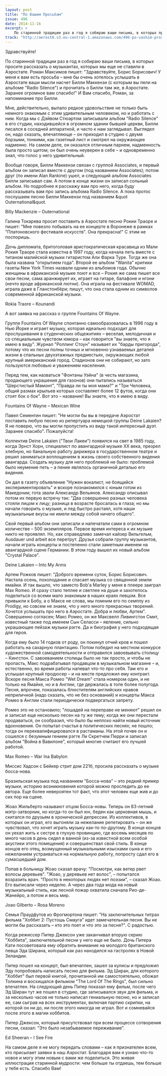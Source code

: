 ```yaml
---
layout: post
title: "По Вашим Просьбам"
issue: 496
date: 2014-11-16
excerpt: >
    По старинной традиции раз в год я собираю ваши письма, в которых просите рассказать о музыкантах, которых мы еще не ставили в Аэростате. Роман Максимов пишет: "Здравствуйте, Борис Борисович! У меня к вам есть просьба – мне бы очень хотелось услышать в Аэростате ваши мысли насчет Билли Маккензи (с которым вы пели на альбоме "Radio Silence") и прочитать о Билли там же, в Аэростате. Заранее огромное вам спасибо!" И Вам спасибо, Роман, за напоминание про Билли.
track: "http://aerost8.s3.eu-central-1.amazonaws.com/496-po-vashim-pros-bam.mp3"
---
```


Здравствуйте!

По старинной традиции раз в год я собираю ваши письма, в которых просите рассказать о музыкантах, которых мы еще не ставили в Аэростате. Роман Максимов пишет: "Здравствуйте, Борис Борисович! У меня к вам есть просьба – мне бы очень хотелось услышать в Аэростате ваши мысли насчет Билли Маккензи (с которым вы пели на альбоме "Radio Silence") и прочитать о Билли там же, в Аэростате. Заранее огромное вам спасибо!" И Вам спасибо, Роман, за напоминание про Билли.

Мне, действительно, выпало редкое удовольствие не только быть немного знакомым с этим удивительным человеком, но и работать с ним. Когда мы с Дэйвом Стюартом записывали альбом "Radio Silence" в его студии, находившейся в огромном здании бывшей церкви, Билли писался в соседней аппаратной, и часто к нам заглядывал. Выглядел он, надо сказать, впечатляюще – он приходил в студию с двумя борзыми, тонкими, как газетный лист и смотрел на окружающее надменно. На самом деле, он оказался отличным парнем, надменность была просто щитом; он был очень неуверен в себе – и одновременно знал, что голос у него удивительный.

Вообще говоря, Билли Маккензи связан с группой Associates, и первый альбом он записал вместе с другом (под названием Associates); потом друг (по имени Alan Rankine) ушел, и следующий альбом Associates Билли записывал сам. А потом в конце жизни он записал сольный альбом. Но подробнее я расскажу вам про него, когда буду рассказывать вам про запись альбома Radio Silence. А пока протос послушаем песню Билли Маккензи под названием &quot Outernational&quot.

Billy Mackenzie – Outernational

Галина Токарева просит поставить в Аэростате песню Рокии Траоре и пишет: "Мне повезло побывать на ее концерте в Воронеже в рамках "Платоновского фестиваля искусств". Она прекрасна!" С этим не поспоришь.

Дочь дипломата, бритоголовая аристократическая красавица из Мали Рокия Траоре стала известна в 1997 году, когда начала петь вместе с титаном малийской музыки гитаристом Али Фарка Туре. Тогда же она была названа "открытием года". Второй ее альбом "Wanita" критики газеты New York Times назвали одним из альбомов года. Обычно женщины в африканской музыке поют и все – Рокия же сама пишет все свои песни, сама аранжирует их, играет на гитаре, балафоне и нгони (нечто вроде африканской лютни). Она играла на фестивале WOMAD, играла даже в Гланстонбёри; пишут, что она стала одним из символов современной африканской музыки.

Rokia Traore – Kounandi

А вот заявка на рассказ о группе Fountains Of Wayne.

Группе Fountains Of Wayne спонтанно самообразовалась в 1996 году в Нью Йорке и играет музыку, которая идеально подходит для прослушивания в студенческих общежитиях – веселая, мелодичная и со специальным чувством юмора – как говорится "вы знаете, что я имею в виду". Журнал "Роллинг Стоун" называет их "барды пригорода", потому что их песни полны точных и мгновенно узнаваемых деталей жизни в спальных двухэтажных предместьях, окружающих любой крупный американский город. Стадионов они не собирают, но зато пользуются любовью и уважением населения.

Перед тем, как назваться "Фонтаны Уэйна" (в честь магазина, продающего украшения для газонов) они пытались называться "Шерстистый Мамонт", "Правда ли ты моя мама?" и "Три Человека, общий размах крыльев которых составляет более 12 футов, когда они стоят бок о бок". Вот это – название! Вы знаете, что я имею в виду.

Fountains Of Wayne – Mexican Wine

Павел Сементин пишет: "Не могли бы вы в передаче Аэростат поставить любую песню из репертуара немецкой группы Deine Lakaien? Я не поверю, что вы могли пропустить из виду такой интересный дуэт. Заранее спасибо". Пожалуйста!

Коллектив Deine Lakaien ("Твои Лакеи") появился на свет в 1985 году, когда Эрнст Хорн, специалист по авангардной музыке XX века, презрел хлебную, но банальную работу дирижера в государственном театре и решил заниматься воплощением в жизнь своего собственного видения авангарда. Создать музыку для него проблемой не было: проблемой было неумение петь – а пение являлось органичной деталью его видения.

Он дал в газету объявление "Нужен вокалист, не боящийся экспериментировать" и вскоре познакомился с юным готом из Македонии; гота звали Александр Вельянов. Александр описывал потом их первую встречу так: "Два совершенно разных человека стояли лицом к лицу; разница в возрасте бросалась в глаза; но мы начали говорить о музыке, и лед быстро растаял, хотя наши музыкальные вкусы ни имели между собой ничего общего".

Свой первый альбом они записали и напечатали сами в огромном количестве – 500 экземпляров. Первое время интереса к их музыке никто не проявлял. Но, как справедливо замечал кайзер Вильгельм, Ausdauer und arbeit все перетрут. Друзья собрали группу музыкантов, начали играть концерты и постепенно стали заметным именем на авангардной сцене Германии. В этом году вышел их новый альбом "Crystal Palace".

Deine Lakaien – Into My Arms

Артем Рожков пишет: "Доброго времени суток, Борис Борисович. Настала осень, похолодание и спасает музыка со священной земли ямайки. И так вышло, что заместо Bob'a Marley у меня в плеере заиграл Max Romeo. И сразу стало теплее и светлее на душе и захотелось поделиться со всеми мало знакомым в наших краях певцом. Все привыкли к Бобу, а о Максе не слова, мы помним его по семплу из Prodigy, но совсем не знаем, что у него много прекрасных творений. Хочется услышать про него в Аэростате. Добра и любви, Артем". Совершенно согласен; Макс Ромео, он же Максвелл Ливингстон Смит, известный также под именем Сын Селасси – явление, сильно украшающее пейзаж музыки рэгге. Да и биография у него подходящая для героя.

Когда ему было 14 годков от роду, он покинул отчий кров и пошел работать на сахарную плантацию. Потом победил на местном конкурсе художественной самодеятельности и отправился завоевывать столицу – Кингстон. С завоеванием столицы было не так просто, и чтобы не пропасть, Макс подрабатывал продавцом в музыкальном магазине – и, естественно, во время работы напевал что-то про себя. Там его и услышал крупный продюсер – и на месте предложил ему контракт. Вскоре песня Макса Ромео "Wet Dream" стала номером один, и не только на Ямайке, но и в Англии, где держалась в топе более полугода. Песня, впрочем, показалась блюстителям английских нравов неприличной (надо сказать, что не без оснований) и концерты Макса Ромео в Англии стали периодически подвергаться запрету.

Ромео это не остановило; "лошадей на переправе не меняют" решил он и записал еще несколько песен на ту же тему; когда же они перестали продаваться, он сообразил, что было бы неплохо найти новый источник вдохновения. Он попытал счастья в политических песнях; не пошло; тогда он переквалифицировался в растаманы. На этой почве он и сошелся с безумным гением рэгге Ли Скретчем Перри и записал альбом "Война в Вавилоне", который многие считают его лучшей работой.

Max Romeo – War Ina Babylon

Миссис Хадсон с Бейкер стрит дом 221б, просила рассказать о музыке босса-нова.

Бразильская музыка под названием "Босса-нова" – это редкий пример музыки, историю возникновения которой можно проследить до ее автора. Еще более невероятен тот факт, что этот человек еще жив и до сих пор на сцене.

Жоао Жильберто называют отцом Босса-новы. Теперь он 83-летний мэтр-затворник, но когда-то он был юн, беден как церковная мышь, и скитался по друзьям в хронической депрессии. Из коллективов, в которых он играл, его выгоняли за нежелание репетировать – он же чувствовал, что хочет играть музыку как-то по-другому. В конце концов он уехал жить к сестре в глухую провинцию, где восемь месяцев по много часов в день сидел в ванной (из-за известной всем особой акустики этого помещения) и совершенствал свой стиль. В конце концов его отец, возмущенный музыкальными изысками сына и его нежеланием устраиваться на нормальную работу, попросту сдал его в сумасшедший дом.

Попав в больницу Жоао сказал врачу: "Посмотри, как ветер рвет волосы деревьев". "Жоао, у деревьев нет волос", – попытался возразить врач. "Просто в некоторых людях нет поэзии", – сказал Жоао. Его выписали через неделю. А через два года мода на новый музыкальный стиль, как лесной пожар охватила сначала Рио-де-Жанейро, а потом и весь мир.

Joao Gilberto – Rosa Moreno

Семья Праудфутов из Фрогмортона пишет: "На заключительных титрах фильма "Хоббит 2: Пустошь Смауга" идет замечательная песня. Вы не могли бы рассказать – кто это поет и что это за песня?". С радостью.

Когда режиссер Питер Джексон уже заканчивал вторую серию "Хоббита", заключительной песни у него еще не было. Дочь Питера Кати посоветовала ему обратить внимание на молодого британского певца Эда Ширана, который как раз находился на гастролях в Новой Зеландии.

Питер пошел на концерт, был впечатлен, зашел за кулисы и предложил Эду попробовать написать песню для фильма. Эд Ширан, для которого "Хоббит" был первой книгой, прочитанной им самостоятельно, обожал Толкина и восхищался фильмом "The Lord Of The Rings", был сильно впечатлен. На следующий день Питер показал ему фильм, после чего Эд Ширан тут же пошел в студию, где записывался звук для фильма, и за несколько часов не только написал гениальную песню, но и записал ее, сам сыграв на всех инструментах, включая партию скрипки, на которой он ни до, ни после этого никогда не играл. Вот и сомневайся после этого в магии хоббитов.

Питер Джексон, который присутствовал при всем процессе сотворения песни, сказал: "Это было незабываемое переживание".

Ed Sheeran – I See Fire

На самом деле я не могу передать словами – как я признателен всем, кто присылает заявки в наш Аэростат. Благодаря вам я узнаю что-то новое и могу этим новым с вами же поделиться. Это живая иллюстрация старинной мудрости: чем больше ты отдаешь, тем больше у тебя есть. Спасибо Вам!
